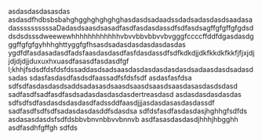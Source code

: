 asdasdasdasasdas
asdasdfhdbsbsbahghgghghghghghasdasdsadaadssdadsadasdasdsaadasadassssssssssaDadasdsaasdsasadfasdfasdasdassdfsdfasdsagffgfgffgfgdsddsdsdsssdweewewhhhhhhhhhhhhvbvvbbvbbvvbvgggfccccffddfdgasdasdgggffgfgfgyhhhghttyggfgfhsasdsadasdasdasdasdasdas
ygdfdfasdasadasdfadsfaasdasdasdfasfdasdassdfsdfkdkdjjdkfkkdkfkkfjfjxjdjjdjdjdjjduxuxhxuasdfasasdfasdasdfgf l;khhjfsdsdfdsfdsfdssaddasdsadsaasdasdasdasdasdasdsadaasdasdsadasdsadas
sdasfasdasdfasdsdfaassadfsfdsfsdf
asdasfasfdsa
sdfsdfasdasdasdsaddsadasasdsaasdsaasdsaasdsaasdasasdasdsdasd
sadfasdfsadfasdfasdsadasdasdasdasdertreasdasd
asdasdasdasdasdas
sdfsdfsdfasdasdsdasdasdfadssddfaasdjjjasdasdasasdasdassdf
sadfasdfsdfsdfsadasdasdasddfsdasdsa
sdfdsfasdfasdasdasjhghhgfsdfds 
asdasasdasdsfsdfdsbbvbnvnbbvvbnnvb
asdfasasdasdasdjhhhjhbgghh
asdfasdhfgffgh
sdfds
